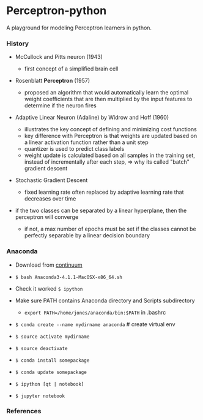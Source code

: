 # Perceptron-python

A playground for modeling Perceptron learners in python.

### History
* McCullock and Pitts neuron (1943)
  - first concept of a simplified brain cell
* Rosenblatt **Perceptron** (1957)
  - proposed an algorithm that would automatically learn the optimal weight coefficients
    that are then multiplied by the input features to determine if the neuron fires
* Adaptive Linear Neuron (Adaline) by Widrow and Hoff (1960)
  - illustrates the key concept of defining and minimizing cost functions
  - key difference with Perceptron is that weights are updated based on a linear activation function rather than a unit step
  - quantizer is used to predict class labels
  - weight update is calculated based on all samples in the training set, instead
    of incrementally after each step, => why its called "batch" gradient descent

* Stochastic Gradient Descent
  - fixed learning rate often replaced by adaptive learning rate that decreases over time

* if the two classes can be separated by a linear hyperplane, then the perceptron will converge
  - if not, a max number of epochs must be set if the classes cannot be perfectly separable by
    a linear decision boundary


### Anaconda
* Download from [continuum](https://www.continuum.io/downloads)
* `$ bash Anaconda3-4.1.1-MacOSX-x86_64.sh` 
* Check it worked `$ ipython`
* Make sure PATH contains Anaconda directory and Scripts subdirectory
  - `export PATH=/home/jones/anaconda/bin:$PATH` in .bashrc
* `$ conda create --name mydirname anaconda` # create virtual env
* `$ source activate mydirname`
* `$ source deactivate`

* `$ conda install somepackage`
* `$ conda update somepackage`

* `$ ipython [qt | notebook]`
* `$ jupyter notebook`

### References
